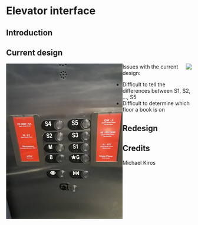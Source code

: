 # Elevator interface

## Introduction

## Current design

<img align="left" src="images/current.png">
<img align="right" src="gifs/demo.gif">

Issues with the current design:

* Difficult to tell the differences between S1, S2, ..., S5
* Difficult to determine which floor a book is on

## Redesign

## Credits
Michael Kiros